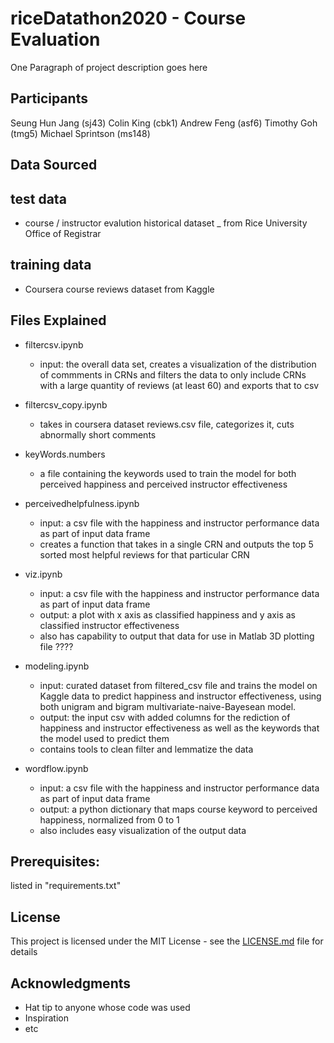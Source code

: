 
# riceDatathon2020 - Course Evaluation

One Paragraph of project description goes here

## Participants

Seung Hun Jang (sj43)
Colin King (cbk1)
Andrew Feng (asf6)
Timothy Goh (tmg5)
Michael Sprintson (ms148)

## Data Sourced

## test data

* course / instructor evalution historical dataset _ from Rice University Office of Registrar

## training data

* Coursera course reviews dataset from Kaggle

## Files Explained

* filtercsv.ipynb
    - input: the overall data set, creates a visualization of  the  distribution of commments in CRNs and filters the data to only include CRNs with a large quantity of reviews (at least 60) and exports that to csv
    
* filtercsv_copy.ipynb
    - takes in coursera dataset reviews.csv file, categorizes it, cuts abnormally short comments
    
* keyWords.numbers 
    - a file containing the keywords used to train the model for both perceived happiness and perceived instructor effectiveness
    
* perceivedhelpfulness.ipynb
    - input: a csv file with the happiness and instructor performance data as part of input data frame
    - creates a function that takes in a single CRN and outputs the top 5 sorted most helpful reviews for that particular CRN
    
* viz.ipynb
    - input: a csv file with the happiness and instructor performance data as part of input data frame
    - output: a plot with x axis as classified happiness and y axis as classified instructor effectiveness
    - also has capability to output that data for use in Matlab 3D plotting file ????
    
* modeling.ipynb
    - input: curated dataset from filtered_csv file and trains the model on Kaggle data to predict happiness and instructor effectiveness, using both unigram and bigram multivariate-naive-Bayesean model.
    - output: the input csv with added columns for the rediction of happiness and instructor effectiveness as well as the keywords that the model used to predict them
    - contains tools to clean filter and lemmatize the data
    
* wordflow.ipynb
    - input: a csv file with the happiness and instructor performance data as part of input data frame
    - output: a python dictionary that maps course keyword to perceived happiness, normalized from 0 to 1
    - also includes easy visualization of the output data


## Prerequisites:

listed in "requirements.txt"


## License

This project is licensed under the MIT License - see the [LICENSE.md](LICENSE.md) file for details

## Acknowledgments

* Hat tip to anyone whose code was used
* Inspiration
* etc
